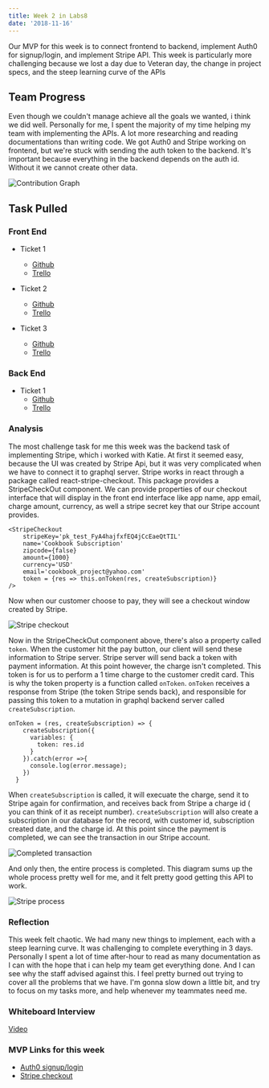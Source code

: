 ```yaml
---
title: Week 2 in Labs8
date: '2018-11-16'
---
```


Our MVP for this week is to connect frontend to backend, implement Auth0 for signup/login, and implement Stripe API.
This week is particularly more challenging because we lost a day due to Veteran day, the change in project specs,
and the steep learning curve of the APIs

## Team Progress

Even though we couldn't manage achieve all the goals we wanted, i think we did well. Personally for me, I spent the
majority of my time helping my team with implementing the APIs. A lot more researching and reading documentations than
writing code. We got Auth0 and Stripe working on frontend, but we're stuck with sending the auth token to the backend.
It's important because everything in the backend depends on the auth id. Without it we cannot create other data.

![Contribution Graph](https://i.imgur.com/03eAmCI.jpg)

## Task Pulled

### Front End

- Ticket 1

  - [Github](https://github.com/Lambda-School-Labs/Labs8-Cookbook/pull/22)
  - [Trello](https://trello.com/c/vOL3Sst6/5-navigation)

- Ticket 2

  - [Github](https://github.com/Lambda-School-Labs/Labs8-Cookbook/pull/30)
  - [Trello](https://trello.com/c/si0GCW22/50-search-and-preview-in-create-page)

- Ticket 3
  - [Github](https://github.com/Lambda-School-Labs/Labs8-Cookbook/pull/34)
  - [Trello](https://trello.com/c/xMD6lklA/60-improving-script-to-scrape-recipes-and-save-to-db)

### Back End

- Ticket 1
  - [Github](https://github.com/Lambda-School-Labs/Labs8-Cookbook/pull/27)
  - [Trello](https://trello.com/c/SOV74CZA/55-stripe-integration)

### Analysis

The most challenge task for me this week was the backend task of implementing Stripe, which i worked with Katie.
At first it seemed easy, because the UI was created by Stripe Api, but it was very complicated when we have to
connect it to graphql server. Stripe works in react through a package called react-stripe-checkout. This package
provides a StripeCheckOut component. We can provide properties of our checkout interface that will display in
the front end interface like app name, app email, charge amount, currency, as well a stripe secret key that our
Stripe account provides.

```
<StripeCheckout
    stripeKey='pk_test_FyA4hajfxfEQ4jCcEaeQtTIL'
    name='Cookbook Subscription'
    zipcode={false}
    amount={1000}
    currency='USD'
    email='cookbook_project@yahoo.com'
    token = {res => this.onToken(res, createSubscription)}
/>
```

Now when our customer choose to pay, they will see a checkout window created by Stripe.

![Stripe checkout](https://i.imgur.com/ECO4Rdp.jpg)

Now in the StripeCheckOut component above, there's also a property called `token`. When the customer hit
the pay button, our client will send these information to Stripe server. Stripe server will send back a
token with payment information. At this point however, the charge isn't completed. This token is for us
to perform a 1 time charge to the customer credit card. This is why the token property is a function called
`onToken`. `onToken` receives a response from Stripe (the token Stripe sends back), and responsible for
passing this token to a mutation in graphql backend server called `createSubscription`.

```
onToken = (res, createSubscription) => {
    createSubscription({
      variables: {
        token: res.id
      }
    }).catch(error =>{
      console.log(error.message);
    })
  }
```

When `createSubscription` is called, it will execuate the charge, send it to Stripe again for confirmation,
and receives back from Stripe a charge id ( you can think of it as receipt number). `createSubscription` will
also create a subscription in our database for the record, with customer id, subscription created date, and the
charge id. At this point since the payment is completed, we can see the transaction in our Stripe account.

![Completed transaction](https://i.imgur.com/zIQlB0n.jpg)

And only then, the entire process is completed. This diagram sums up the whole process pretty well for me,
and it felt pretty good getting this API to work.

![Stripe process](https://i.imgur.com/MJf1cQO.jpg)

### Reflection

This week felt chaotic. We had many new things to implement, each with a steep learning curve. It was challenging
to complete everything in 3 days. Personally I spent a lot of time after-hour to read as many documentation as I
can with the hope that i can help my team get everything done. And I can see why the staff advised against
this. I feel pretty burned out trying to cover all the problems that we have. I'm gonna slow down a little bit, and
try to focus on my tasks more, and help whenever my teammates need me.

### Whiteboard Interview

[Video](https://youtu.be/6G_CvxANCS0)

### MVP Links for this week

- [Auth0 signup/login](https://lambda-cookbook.netlify.com)
- [Stripe checkout](https://lambda-cookbook.netlify.com/home/settings)
